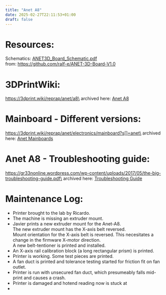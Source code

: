 ```yaml
---
title: "Anet A8"
date: 2025-02-27T22:11:53+01:00
draft: false
---
```


# Resources:
Schematics:
[ANET3D_Board_Schematic.pdf](files/ANET3D_Board_Schematic.pdf)\
from:
https://github.com/ralf-e/ANET-3D-Board-V1.0


# 3DPrintWiki:
https://3dprint.wiki/reprap/anet/a8\
archived here:
[Anet A8](files/3DPrintWiki/Anet_A8_[3DPrint.Wiki].pdf)

# Mainboard - Different versions:
https://3dprint.wiki/reprap/anet/electronics/mainboard?s[]=anet\
archived here:
[Anet Mainboards](files/3DPrintWiki/Anet_Mainboards_[3DPrint.Wiki].pdf)

# Anet A8 - Troubleshooting guide:
https://gr33nonline.wordpress.com/wp-content/uploads/2017/05/the-big-troubleshooting-guide.pdf\
archived here:
[Troubleshooting Guide](files/Troubleshooting_guide/the-big-troubleshooting-guide.pdf)


# Maintenance Log:
- Printer brought to the lab by Ricardo.
- The machine is missing an extruder mount.
- Javier prints a new extruder mount for the Anet-A8.\
    The new extruder mount has the X-axis belt reversed.\
    Mount orientation for the X-axis belt is reversed. This necesitates a change in the firmware X-motor direction.\
    A new belt-tentioner is printed and installed.
- An X-axis rail calibration block (a long rectangular prism) is printed.
- Printer is working. Some test pieces are printed.
- A fan duct is printed and tolerance testing started for friction fit on fan outlet.
- Printer is run with unsecured fan duct, which presumeably falls mid-print and causes a crash.
- Printer is damaged and hotend reading now is stuck at 
- 



